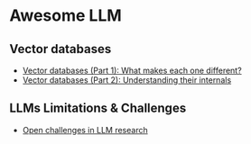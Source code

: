 # Awesome LLM

## Vector databases

 - [Vector databases (Part 1): What makes each one different?](https://thedataquarry.com/posts/vector-db-1/)
 - [Vector databases (Part 2): Understanding their internals](https://thedataquarry.com/posts/vector-db-1/)

## LLMs Limitations & Challenges

 - [Open challenges in LLM research](https://huyenchip.com/2023/08/16/llm-research-open-challenges.html)
